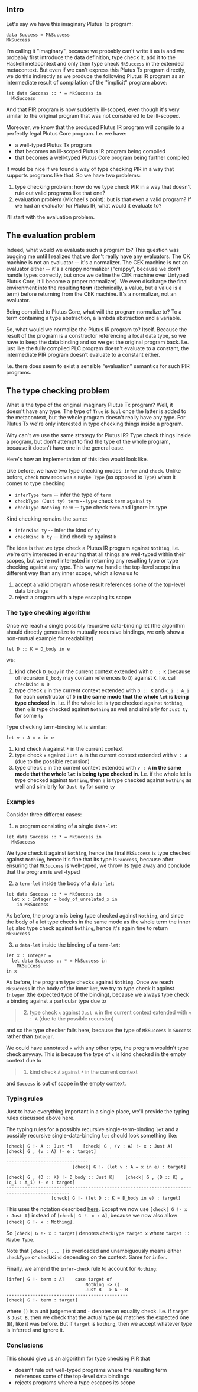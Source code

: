 ## Intro

Let's say we have this imaginary Plutus Tx program:

```
data Success = MkSuccess
MkSuccess
```

I'm calling it "imaginary", because we probably can't write it as is and we probably first introduce the data definition, type check it, add it to the Haskell metacontext and only then type check `MkSuccess` in the extended metacontext. But even if we can't express this Plutus Tx program directly, we do this indirectly as we produce the following Plutus IR program as an intermediate result of compilation of the "implicit" program above:

```
let data Success :: * = MkSuccess in
  MkSuccess
```

And that PIR program is now suddenly ill-scoped, even though it's very similar to the original program that was not considered to be ill-scoped.

Moreover, we know that the produced Plutus IR program will compile to a perfectly legal Plutus Core program. I.e. we have:

- a well-typed Plutus Tx program
- that becomes an ill-scoped Plutus IR program being compiled
- that becomes a well-typed Plutus Core program being further compiled 

It would be nice if we found a way of type checking PIR in a way that supports programs like that.
So we have two problems:

1. type checking problem: how do we type check PIR in a way that doesn't rule out valid programs like that one?
2. evaluation problem (Michael's point): but is that even a valid program? If we had an evaluator for Plutus IR, what would it evaluate to?

I'll start with the evaluation problem.

## The evaluation problem

Indeed, what would we evaluate such a program to? This question was bugging me until I realized that we don't really have any evaluators. The CK machine is not an evaluator -- it's a normalizer. The CEK machine is not an evaluator either -- it's a crappy normalizer ("crappy", because we don't handle types correctly, but once we define the CEK machine over Untyped Plutus Core, it'll become a proper normalizer). We even discharge the final environment into the resulting **term** (technically, a value, but a value is a term) before returning from the CEK machine. It's a normalizer, not an evaluator.

Being compiled to Plutus Core, what will the program normalize to? To a term containing a type abstraction, a lambda abstraction and a variable.

So, what would we normalize the Plutus IR program to? Itself. Because the result of the program is a constructor referencing a local data type, so we have to keep the data binding and so we get the original program back. I.e. just like the fully compiled PLC program doesn't evaluate to a constant, the intermediate PIR program doesn't evaluate to a constant either.

I.e. there does seem to exist a sensible "evaluation" semantics for such PIR programs.

## The type checking problem

What is the type of the original imaginary Plutus Tx program? Well, it doesn't have any type. The type of `True` is `Bool` once the latter is added to the metacontext, but the whole program doesn't really have any type. For Plutus Tx we're only interested in type checking things inside a program.

Why can't we use the same strategy for Plutus IR? Type check things inside a program, but don't attempt to find the type of the whole program, because it doesn't have one in the general case.

Here's how an implementation of this idea would look like.

Like before, we have two type checking modes: `infer` and `check`. Unlike before, `check` now receives a `Maybe Type` (as opposed to `Type`) when it comes to type checking

- `inferType term`  -- infer the type of `term`
- `checkType (Just ty) term`  -- type check `term` against `ty`
- `checkType Nothing term`  -- type check `term` and ignore its type

Kind checking remains the same:

- `inferKind ty`  -- infer the kind of `ty`
- `checkKind k ty`  -- kind check `ty` against `k`

The idea is that we type check a Plutus IR program against `Nothing`, i.e. we're only interested in ensuring that all things are well-typed within their scopes, but we're not interested in returning any resulting type or type checking against any type. This way we handle the top-level scope in a different way than any inner scope, which allows us to

1. accept a valid program whose result references some of the top-level data bindings
2. reject a program with a type escaping its scope

### The type checking algorithm

Once we reach a single possibly recursive data-binding let (the algorithm should directly generalize to mutually recursive bindings, we only show a non-mutual example for readability)

```
let D :: K = D_body in e
```

we:

1. kind check `D_body` in the current context extended with `D :: K` (because of recursion `D_body` may contain references to `D`) against `K`. I.e. call `checkKind K D`
2. type check `e` in the current context extended with `D :: K` and `c_i : A_i` for each constructor of `D` **in the same mode that the whole `let` is being type checked in**. I.e. if the whole let is type checked against `Nothing`, then `e` is type checked against `Nothing` as well and similarly for `Just ty` for some `ty`

Type checking term-binding let is similar:

```
let v : A = x in e
```

1. kind check `A` against `*` in the current context
2. type check `x` against `Just A` in the current context extended with `v : A` (due to the possible recursion)
3. type check `e` in the current context extended with `v : A` **in the same mode that the whole `let` is being type checked in**. I.e. if the whole let is type checked against `Nothing`, then `e` is type checked against `Nothing` as well and similarly for `Just ty` for some `ty`

### Examples

Consider three different cases:

1. a program consisting of a single `data-let`:

```
let data Success :: * = MkSuccess in
  MkSuccess
```

We type check it against `Nothing`, hence the final `MkSuccess` is type checked against `Nothing`, hence it's fine that its type is `Success`, because after ensuring that `MkSuccess` is well-typed, we throw its type away and conclude that the program is well-typed

2. a `term-let` inside the body of a `data-let`:
```
let data Success :: * = MkSuccess in
  let x : Integer = body_of_unrelated_x in
    in MkSuccess
```

As before, the program is being type checked against `Nothing`, and since the body of a let type checks in the same mode as the whole term the inner `let` also type check against `Nothing`, hence it's again fine to return `MkSuccess`

3. a `data-let` inside the binding of a `term-let`:

```
let x : Integer =
  let data Success :: * = MkSuccess in
    MkSuccess
in x
```

As before, the program type checks against `Nothing`. Once we reach `MkSuccess` in the body of the inner `let`, we try to type check it against `Integer` (the expected type of the binding), because we always type check a binding  against a particular type due to

> 2. type check `x` against `Just A` in the current context extended with `v : A` (due to the possible recursion)

and so the type checker fails here, because the type of `MkSuccess` is `Success` rather than `Integer`.

We could have annotated `x` with any other type, the program wouldn't type check anyway. This is because the type of `x` is kind checked in the empty context due to

> 1. kind check `A` against `*` in the current context

and `Success` is out of scope in the empty context.

### Typing rules

Just to have everything important in a single place, we'll provide the typing rules discussed above here.

The typing rules for a possibly recursive single-term-binding `let` and a possibly recursive single-data-binding `let` should look something like:

```
[check| G !- A :: Just *]    [check| G , (v : A) !- x : Just A]    [check| G , (v : A) !- e : target]
-----------------------------------------------------------------------------------------------------
                         [check| G !- (let v : A = x in e) : target]

[check| G , (D :: K) !- D_body :: Just K]    [check| G , (D :: K) , (c_i : A_i) !- e : target]
----------------------------------------------------------------------------------------------
                 [check| G !- (let D :: K = D_body in e) : target]
```

This uses the notation described [here](https://github.com/IntersectMBO/plutus/blob/bea0b9abd9554c792b6d0f667c5b4711c790b44c/language-plutus-core/src/Language/PlutusCore/TypeCheck/Internal.hs#L54-L71). Except we now use `[check| G !- x : Just A]` instead of `[check| G !- x : A]`, because we now also allow `[check| G !- x : Nothing]`.

So `[check| G !- x : target]` denotes `checkType target x` where `target :: Maybe Type`.

Note that `[check| ... ]` is overloaded and unambiguously means either `checkType` or `checkKind` depending on the context. Same for `infer`.

Finally, we amend the `infer-check` rule to account for `Nothing`:

```
[infer| G !- term : A]    case target of
                              Nothing -> ()
                              Just B  -> A ~ B
----------------------------------------------
[check| G !- term : target]
```

where `()` is a unit judgement and `~` denotes an equality check. I.e. if `target` is `Just B`, then we check that the actual type (`A`) matches the expected one (`B`), like it was before. But if `target` is `Nothing`, then we accept whatever type is inferred and ignore it.

### Conclusions

This should give us an algorithm for type checking PIR that

- doesn't rule out well-typed programs where the resulting term references some of the top-level data bindings
- rejects programs where a type escapes its scope
